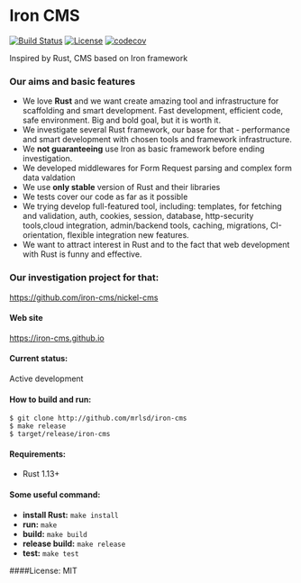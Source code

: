 # Iron CMS
[![Build Status](https://travis-ci.org/mrLSD/iron-cms.svg?branch=master)](https://travis-ci.org/mrLSD/iron-cms) [![License](http://img.shields.io/badge/license-mit-blue.svg?style=flat-square)](https://raw.githubusercontent.com/mrLSD/iron-cms/master/LICENSE) [![codecov](https://codecov.io/gh/mrLSD/iron-cms/branch/master/graph/badge.svg)](https://codecov.io/gh/mrLSD/iron-cms)

Inspired by Rust, CMS based on Iron framework

### Our aims and basic features

* We love **Rust** and we want create amazing tool and infrastructure for scaffolding and smart development. Fast development, efficient code, safe environment. Big and bold goal, but it is worth it.
* We investigate several Rust framework, our base for that - performance and smart development with chosen tools and framework infrastructure.
* We **not guaranteeing** use Iron as basic framework before ending investigation.
* We developed middlewares for Form Request parsing and complex form data valdation
* We use **only stable** version of Rust and their libraries
* We tests cover our code as far as it possible
* We trying develop full-featured tool, including: templates, for fetching and validation, auth, cookies, session, database, http-security tools,cloud integration, admin/backend tools, caching, migrations, CI-orientation, flexible integration new features.
* We want to attract interest in Rust and to the fact that web development with Rust is funny and effective.

### Our investigation project for that:
https://github.com/iron-cms/nickel-cms

#### Web site
https://iron-cms.github.io

#### Current status:
Active development

#### How to build and run:
```
$ git clone http://github.com/mrlsd/iron-cms
$ make release
$ target/release/iron-cms
```

#### Requirements:
* Rust 1.13+
  
#### Some useful command:
* **install Rust:** `make install`
* **run:** `make`
* **build:** `make build`
* **release build:** `make release`
* **test:** `make test`


####License: MIT

